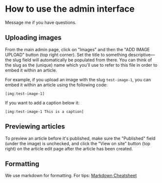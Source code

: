# How to use the admin interface

Message me if you have questions.

## Uploading images

From the main admin page, click on "Images" and then the "ADD IMAGE UPLOAD" button (top right corner). Set the title to something descriptive—the slug field will automatically be populated from there. You can think of the slug as the (unique) name which you'll use to refer to this file in order to embed it within an article.

For example, if you upload an image with the slug `test-image-1`, you can embed it within an article using the following code:

```
[img:test-image-1]
```

If you want to add a caption below it:

```
[img:test-image-1 This is a caption]
```

## Previewing articles

To preview an article before it's published, make sure the "Published" field (under the image) is unchecked, and click the "View on site" button (top right) on the article edit page after the article has been created.

## Formatting

We use markdown for formatting. For tips: [Markdown Cheatsheet](https://github.com/adam-p/markdown-here/wiki/Markdown-Cheatsheet)
